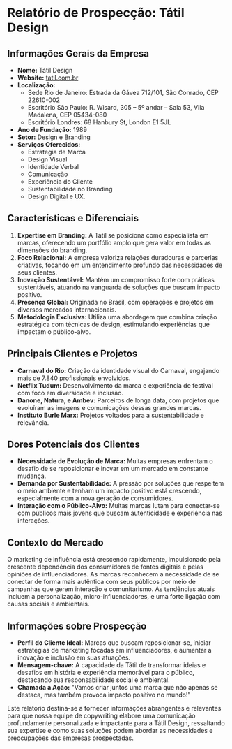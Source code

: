# Relatório de Prospecção: Tátil Design

## Informações Gerais da Empresa
- **Nome:** Tátil Design
- **Website:** [tatil.com.br](http://www.tatil.com.br)
- **Localização:** 
  - Sede Rio de Janeiro: Estrada da Gávea 712/101, São Conrado, CEP 22610-002
  - Escritório São Paulo: R. Wisard, 305 – 5º andar – Sala 53, Vila Madalena, CEP 05434-080
  - Escritório Londres: 68 Hanbury St, London E1 5JL
- **Ano de Fundação:** 1989
- **Setor:** Design e Branding
- **Serviços Oferecidos:** 
  - Estrategia de Marca
  - Design Visual
  - Identidade Verbal
  - Comunicação
  - Experiência do Cliente
  - Sustentabilidade no Branding
  - Design Digital e UX.

## Características e Diferenciais
1. **Expertise em Branding:** A Tátil se posiciona como especialista em marcas, oferecendo um portfólio amplo que gera valor em todas as dimensões do branding.
2. **Foco Relacional:** A empresa valoriza relações duradouras e parcerias criativas, focando em um entendimento profundo das necessidades de seus clientes.
3. **Inovação Sustentável:** Mantém um compromisso forte com práticas sustentáveis, atuando na vanguarda de soluções que buscam impacto positivo.
4. **Presença Global:** Originada no Brasil, com operações e projetos em diversos mercados internacionais.
5. **Metodologia Exclusiva:** Utiliza uma abordagem que combina criação estratégica com técnicas de design, estimulando experiências que impactam o público-alvo.

## Principais Clientes e Projetos
- **Carnaval do Rio:** Criação da identidade visual do Carnaval, engajando mais de 7.840 profissionais envolvidos.
- **Netflix Tudum:** Desenvolvimento da marca e experiência de festival com foco em diversidade e inclusão.
- **Danone, Natura, e Ambev:** Parceiros de longa data, com projetos que evoluíram as imagens e comunicações dessas grandes marcas.
- **Instituto Burle Marx:** Projetos voltados para a sustentabilidade e relevância.

## Dores Potenciais dos Clientes
- **Necessidade de Evolução de Marca:** Muitas empresas enfrentam o desafio de se reposicionar e inovar em um mercado em constante mudança.
- **Demanda por Sustentabilidade:** A pressão por soluções que respeitem o meio ambiente e tenham um impacto positivo está crescendo, especialmente com a nova geração de consumidores.
- **Interação com o Público-Alvo:** Muitas marcas lutam para conectar-se com públicos mais jovens que buscam autenticidade e experiência nas interações.

## Contexto do Mercado
O marketing de influência está crescendo rapidamente, impulsionado pela crescente dependência dos consumidores de fontes digitais e pelas opiniões de influenciadores. As marcas reconhecem a necessidade de se conectar de forma mais autêntica com seus públicos por meio de campanhas que gerem interação e comunitarismo. As tendências atuais incluem a personalização, micro-influenciadores, e uma forte ligação com causas sociais e ambientais.

## Informações sobre Prospecção
- **Perfil do Cliente Ideal:** Marcas que buscam reposicionar-se, iniciar estratégias de marketing focadas em influenciadores, e aumentar a inovação e inclusão em suas atuações.
- **Mensagem-chave:** A capacidade da Tátil de transformar ideias e desafios em história e experiência memorável para o público, destacando sua responsabilidade social e ambiental.
- **Chamada à Ação:** "Vamos criar juntos uma marca que não apenas se destaca, mas também provoca impacto positivo no mundo!"

Este relatório destina-se a fornecer informações abrangentes e relevantes para que nossa equipe de copywriting elabore uma comunicação profundamente personalizada e impactante para a Tátil Design, ressaltando sua expertise e como suas soluções podem abordar as necessidades e preocupações das empresas prospectadas.